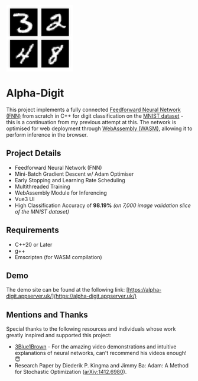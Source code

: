
![AlphaDigit Project Logo](https://github.com/jackkimmins/Alpha-Digit/blob/main/web/favicons/apple-icon-180x180.png)

# Alpha-Digit

This project implements a fully connected [Feedforward Neural Network (FNN)](https://en.wikipedia.org/wiki/Feedforward_neural_network) from scratch in C++ for digit classification on the [MNIST dataset](https://en.wikipedia.org/wiki/MNIST_database) - this is a continuation from my previous attempt at this. The network is optimised for web deployment through [WebAssembly (WASM)](https://webassembly.org/), allowing it to perform inference in the browser.

## Project Details
- Feedforward Neural Network (FNN)
- Mini-Batch Gradient Descent w/ Adam Optimiser
- Early Stopping and Learning Rate Scheduling
- Multithreaded Training
- WebAssembly Module for Inferencing
- Vue3 UI
- High Classification Accuracy of **98.19%** *(on 7,000 image validation slice of the MNIST dataset)*


## Requirements
- C++20 or Later
- g++
- Emscripten (for WASM compilation)

## Demo
The demo site can be found at the following link:
[https://alpha-digit.appserver.uk/](https://alpha-digit.appserver.uk/)

## Mentions and Thanks
Special thanks to the following resources and individuals whose work greatly inspired and supported this project:

- [3Blue1Brown](https://www.youtube.com/@3blue1brown) - For the amazing video demonstrations and intuitive explanations of neural networks, can't recommend his videos enough! 😇
- Research Paper by Diederik P. Kingma and Jimmy Ba: Adam: A Method for Stochastic Optimization ([arXiv:1412.6980](https://arxiv.org/abs/1412.6980)).
